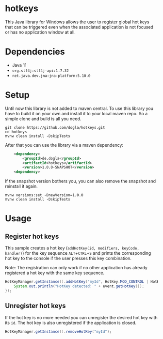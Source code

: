 # hotkeys
This Java library for Windows allows the user to register global hot keys that can be triggered even when the associated application is not focused or has no application window at all.

# Dependencies

- Java 11
- `org.slf4j:slf4j-api:1.7.32`
- `net.java.dev.jna:jna-platform:5.10.0`

# Setup

Until now this library is not added to maven central. To use this library you have to build it on your own and install it to your local maven repo.
So a simple clone and build is all you need.

```
git clone https://github.com/dogla/hotkeys.git
cd hotkeys
mvnw clean install -DskipTests
```

After that you can use the library via a maven dependency:
```xml
    <dependency>
		<groupId>de.dogla</groupId>
		<artifactId>hotkeys</artifactId>
		<version>1.0.0-SNAPSHOT</version>
    <dependency>
```

If the snapshot version bothers you, you can also remove the snapshot and reinstall it again.
```
mvnw versions:set -DnewVersion=1.0.0
mvnw clean install -DskipTests
```

# Usage

## Register hot keys

This sample creates a hot key (`addHotKey(id, modifiers, keyCode, handler)`) for the key sequence `ALT`+`CTRL`+`S` and prints the corresponding hot key to the console if the user presses this key combination.

Note: The registration can only work if no other application has already registered a hot key with the same key sequence.

```java
HotKeyManager.getInstance().addHotKey("myId", HotKey.MOD_CONTROL | HotKey.MOD_ALT, 'S', (event) -> {
    System.out.println("HotKey detected: " + event.getHotKey());
});
```

## Unregister hot keys

If the hot key is no more needed you can unregister the desired hot key with its `id`. The hot key is also unregistered if the application is closed.
```java
HotKeyManager.getInstance().removeHotKey("myId");
```
